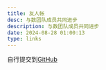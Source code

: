 ```yaml
---
title: 友人帐
desc: 与数团队成员共同进步
description: 与数团队成员共同进步
date: 2024-08-28 01:00:13
type: links
---
```


自行提交到[GitHub](https://github.com/Zen-Harmony/tutorial/blob/main/source/_data/links.yaml)
